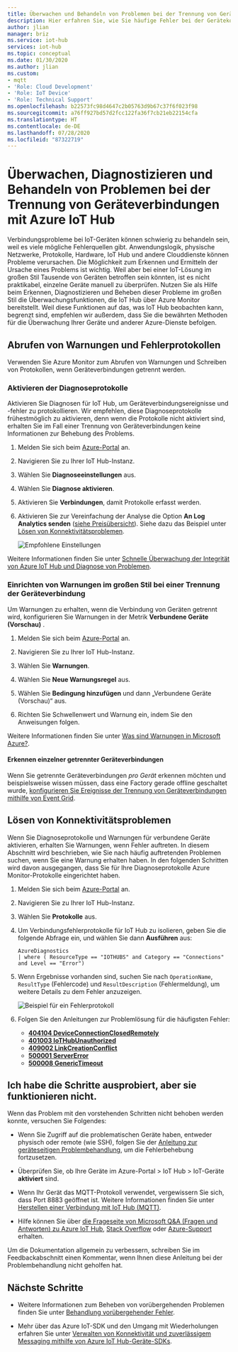 ```yaml
---
title: Überwachen und Behandeln von Problemen bei der Trennung von Geräteverbindungen mit Azure IoT Hub
description: Hier erfahren Sie, wie Sie häufige Fehler bei der Gerätekonnektivität für Azure IoT Hub überwachen und behandeln.
author: jlian
manager: briz
ms.service: iot-hub
services: iot-hub
ms.topic: conceptual
ms.date: 01/30/2020
ms.author: jlian
ms.custom:
- mqtt
- 'Role: Cloud Development'
- 'Role: IoT Device'
- 'Role: Technical Support'
ms.openlocfilehash: b22573fc98d4647c2b05763d9b67c37f6f023f98
ms.sourcegitcommit: a76ff927bd57d2fcc122fa36f7cb21eb22154cfa
ms.translationtype: HT
ms.contentlocale: de-DE
ms.lasthandoff: 07/28/2020
ms.locfileid: "87322719"
---
```

# <a name="monitor-diagnose-and-troubleshoot-disconnects-with-azure-iot-hub"></a>Überwachen, Diagnostizieren und Behandeln von Problemen bei der Trennung von Geräteverbindungen mit Azure IoT Hub

Verbindungsprobleme bei IoT-Geräten können schwierig zu behandeln sein, weil es viele mögliche Fehlerquellen gibt. Anwendungslogik, physische Netzwerke, Protokolle, Hardware, IoT Hub und andere Clouddienste können Probleme verursachen. Die Möglichkeit zum Erkennen und Ermitteln der Ursache eines Problems ist wichtig. Weil aber bei einer IoT-Lösung im großen Stil Tausende von Geräten betroffen sein könnten, ist es nicht praktikabel, einzelne Geräte manuell zu überprüfen. Nutzen Sie als Hilfe beim Erkennen, Diagnostizieren und Beheben dieser Probleme im großen Stil die Überwachungsfunktionen, die IoT Hub über Azure Monitor bereitstellt. Weil diese Funktionen auf das, was IoT Hub beobachten kann, begrenzt sind, empfehlen wir außerdem, dass Sie die bewährten Methoden für die Überwachung Ihrer Geräte und anderer Azure-Dienste befolgen.

## <a name="get-alerts-and-error-logs"></a>Abrufen von Warnungen und Fehlerprotokollen

Verwenden Sie Azure Monitor zum Abrufen von Warnungen und Schreiben von Protokollen, wenn Geräteverbindungen getrennt werden.

### <a name="turn-on-diagnostic-logs"></a>Aktivieren der Diagnoseprotokolle

Aktivieren Sie Diagnosen für IoT Hub, um Geräteverbindungsereignisse und -fehler zu protokollieren. Wir empfehlen, diese Diagnoseprotokolle frühestmöglich zu aktivieren, denn wenn die Protokolle nicht aktiviert sind, erhalten Sie im Fall einer Trennung von Geräteverbindungen keine Informationen zur Behebung des Problems.

1. Melden Sie sich beim [Azure-Portal](https://portal.azure.com) an.

2. Navigieren Sie zu Ihrer IoT Hub-Instanz.

3. Wählen Sie **Diagnoseeinstellungen** aus.

4. Wählen Sie **Diagnose aktivieren**.

5. Aktivieren Sie **Verbindungen**, damit Protokolle erfasst werden.

6. Aktivieren Sie zur Vereinfachung der Analyse die Option **An Log Analytics senden** ([siehe Preisübersicht](https://azure.microsoft.com/pricing/details/log-analytics/)). Siehe dazu das Beispiel unter [Lösen von Konnektivitätsproblemen](#resolve-connectivity-errors).

   ![Empfohlene Einstellungen](./media/iot-hub-troubleshoot-connectivity/diagnostic-settings-recommendation.png)

Weitere Informationen finden Sie unter [Schnelle Überwachung der Integrität von Azure IoT Hub und Diagnose von Problemen](iot-hub-monitor-resource-health.md).

### <a name="set-up-alerts-for-device-disconnect-at-scale"></a>Einrichten von Warnungen im großen Stil bei einer Trennung der Geräteverbindung

Um Warnungen zu erhalten, wenn die Verbindung von Geräten getrennt wird, konfigurieren Sie Warnungen in der Metrik **Verbundene Geräte (Vorschau)** .

1. Melden Sie sich beim [Azure-Portal](https://portal.azure.com) an.

2. Navigieren Sie zu Ihrer IoT Hub-Instanz.

3. Wählen Sie **Warnungen**.

4. Wählen Sie **Neue Warnungsregel** aus.

5. Wählen Sie **Bedingung hinzufügen** und dann „Verbundene Geräte (Vorschau)“ aus.

6. Richten Sie Schwellenwert und Warnung ein, indem Sie den Anweisungen folgen.

Weitere Informationen finden Sie unter [Was sind Warnungen in Microsoft Azure?](../azure-monitor/platform/alerts-overview.md).

#### <a name="detecting-individual-device-disconnects"></a>Erkennen einzelner getrennter Geräteverbindungen

Wenn Sie getrennte Geräteverbindungen *pro Gerät* erkennen möchten und beispielsweise wissen müssen, dass eine Factory gerade offline geschaltet wurde, [konfigurieren Sie Ereignisse der Trennung von Geräteverbindungen mithilfe von Event Grid](iot-hub-event-grid.md).

## <a name="resolve-connectivity-errors"></a>Lösen von Konnektivitätsproblemen

Wenn Sie Diagnoseprotokolle und Warnungen für verbundene Geräte aktivieren, erhalten Sie Warnungen, wenn Fehler auftreten. In diesem Abschnitt wird beschrieben, wie Sie nach häufig auftretenden Problemen suchen, wenn Sie eine Warnung erhalten haben. In den folgenden Schritten wird davon ausgegangen, dass Sie für Ihre Diagnoseprotokolle Azure Monitor-Protokolle eingerichtet haben.

1. Melden Sie sich beim [Azure-Portal](https://portal.azure.com) an.

1. Navigieren Sie zu Ihrer IoT Hub-Instanz.

1. Wählen Sie **Protokolle** aus.

1. Um Verbindungsfehlerprotokolle für IoT Hub zu isolieren, geben Sie die folgende Abfrage ein, und wählen Sie dann **Ausführen** aus:

    ```kusto
    AzureDiagnostics
    | where ( ResourceType == "IOTHUBS" and Category == "Connections" and Level == "Error")
    ```

1. Wenn Ergebnisse vorhanden sind, suchen Sie nach `OperationName`, `ResultType` (Fehlercode) und `ResultDescription` (Fehlermeldung), um weitere Details zu dem Fehler anzuzeigen.

   ![Beispiel für ein Fehlerprotokoll](./media/iot-hub-troubleshoot-connectivity/diag-logs.png)

1. Folgen Sie den Anleitungen zur Problemlösung für die häufigsten Fehler:

    - **[404104 DeviceConnectionClosedRemotely](iot-hub-troubleshoot-error-404104-deviceconnectionclosedremotely.md)**
    - **[401003 IoTHubUnauthorized](iot-hub-troubleshoot-error-401003-iothubunauthorized.md)**
    - **[409002 LinkCreationConflict](iot-hub-troubleshoot-error-409002-linkcreationconflict.md)**
    - **[500001 ServerError](iot-hub-troubleshoot-error-500xxx-internal-errors.md)**
    - **[500008 GenericTimeout](iot-hub-troubleshoot-error-500xxx-internal-errors.md)**

## <a name="i-tried-the-steps-but-they-didnt-work"></a>Ich habe die Schritte ausprobiert, aber sie funktionieren nicht.

Wenn das Problem mit den vorstehenden Schritten nicht behoben werden konnte, versuchen Sie Folgendes:

* Wenn Sie Zugriff auf die problematischen Geräte haben, entweder physisch oder remote (wie SSH), folgen Sie der [Anleitung zur geräteseitigen Problembehandlung](https://github.com/Azure/azure-iot-sdk-node/wiki/Troubleshooting-Guide-Devices), um die Fehlerbehebung fortzusetzen.

* Überprüfen Sie, ob Ihre Geräte im Azure-Portal > IoT Hub > IoT-Geräte **aktiviert** sind.

* Wenn Ihr Gerät das MQTT-Protokoll verwendet, vergewissern Sie sich, dass Port 8883 geöffnet ist. Weitere Informationen finden Sie unter [Herstellen einer Verbindung mit IoT Hub (MQTT)](iot-hub-mqtt-support.md#connecting-to-iot-hub).

* Hilfe können Sie über [die Frageseite von Microsoft Q&A (Fragen und Antworten) zu Azure IoT Hub](https://docs.microsoft.com/answers/topics/azure-iot-hub.html), [Stack Overflow](https://stackoverflow.com/questions/tagged/azure-iot-hub) oder [Azure-Support](https://azure.microsoft.com/support/options/) erhalten.

Um die Dokumentation allgemein zu verbessern, schreiben Sie im Feedbackabschnitt einen Kommentar, wenn Ihnen diese Anleitung bei der Problembehandlung nicht geholfen hat.

## <a name="next-steps"></a>Nächste Schritte

* Weitere Informationen zum Beheben von vorübergehenden Problemen finden Sie unter [Behandlung vorübergehender Fehler](/azure/architecture/best-practices/transient-faults).

* Mehr über das Azure IoT-SDK und den Umgang mit Wiederholungen erfahren Sie unter [Verwalten von Konnektivität und zuverlässigem Messaging mithilfe von Azure IoT Hub-Geräte-SDKs](iot-hub-reliability-features-in-sdks.md#connection-and-retry).
